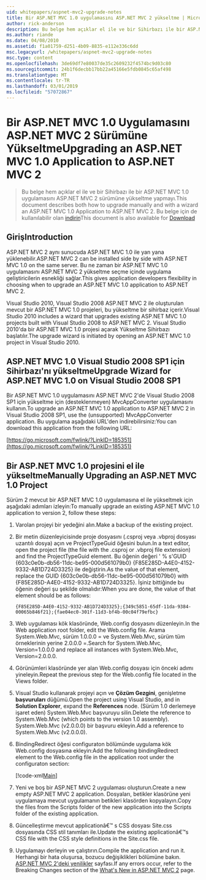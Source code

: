 ```yaml
---
uid: whitepapers/aspnet-mvc2-upgrade-notes
title: Bir ASP.NET MVC 1.0 uygulamasını ASP.NET MVC 2 yükseltme | Microsoft Docs
author: rick-anderson
description: Bu belge hem açıklar el ile ve bir Sihirbazı ile bir ASP.NET MVC 1.0 uygulamasını ASP.NET MVC 2 sürümüne yükseltme yapmayı. Bu belge, d için de kullanılabilir...
ms.author: riande
ms.date: 04/08/2010
ms.assetid: f1a01759-d251-4b09-8835-e112e336c6dd
msc.legacyurl: /whitepapers/aspnet-mvc2-upgrade-notes
msc.type: content
ms.openlocfilehash: 3de69df7e80037de35c2609232f4574bc9d03c80
ms.sourcegitcommit: 24b1f6decbb17bb22a45166e5fdb0845c65af498
ms.translationtype: MT
ms.contentlocale: tr-TR
ms.lasthandoff: 03/01/2019
ms.locfileid: "57072867"
---
```

<a name="upgrading-an-aspnet-mvc-10-application-to-aspnet-mvc-2"></a><span data-ttu-id="b7e28-104">Bir ASP.NET MVC 1.0 Uygulamasını ASP.NET MVC 2 Sürümüne Yükseltme</span><span class="sxs-lookup"><span data-stu-id="b7e28-104">Upgrading an ASP.NET MVC 1.0 Application to ASP.NET MVC 2</span></span>
====================
> <span data-ttu-id="b7e28-105">Bu belge hem açıklar el ile ve bir Sihirbazı ile bir ASP.NET MVC 1.0 uygulamasını ASP.NET MVC 2 sürümüne yükseltme yapmayı.</span><span class="sxs-lookup"><span data-stu-id="b7e28-105">This document describes both how to upgrade manually and with a wizard an ASP.NET MVC 1.0 Application to ASP.NET MVC 2.</span></span> <span data-ttu-id="b7e28-106">Bu belge için de kullanılabilir olan [indirin](https://download.microsoft.com/download/F/1/6/F16F9AF9-8EF4-4845-BC97-639791D5699C/MVC2-Upgrade-Notes.pdf)</span><span class="sxs-lookup"><span data-stu-id="b7e28-106">This document is also available for [Download](https://download.microsoft.com/download/F/1/6/F16F9AF9-8EF4-4845-BC97-639791D5699C/MVC2-Upgrade-Notes.pdf)</span></span>


## <a name="introduction"></a><span data-ttu-id="b7e28-107">Giriş</span><span class="sxs-lookup"><span data-stu-id="b7e28-107">Introduction</span></span>

<span data-ttu-id="b7e28-108">ASP.NET MVC 2 aynı sunucuda ASP.NET MVC 1.0 ile yan yana yüklenebilir.</span><span class="sxs-lookup"><span data-stu-id="b7e28-108">ASP.NET MVC 2 can be installed side by side with ASP.NET MVC 1.0 on the same server.</span></span> <span data-ttu-id="b7e28-109">Bu ne zaman bir ASP.NET MVC 1.0 uygulamasını ASP.NET MVC 2 yükseltme seçme içinde uygulama geliştiricilerin esnekliği sağlar.</span><span class="sxs-lookup"><span data-stu-id="b7e28-109">This gives application developers flexibility in choosing when to upgrade an ASP.NET MVC 1.0 application to ASP.NET MVC 2.</span></span>

<span data-ttu-id="b7e28-110">Visual Studio 2010, Visual Studio 2008 ASP.NET MVC 2 ile oluşturulan mevcut bir ASP.NET MVC 1.0 projeleri, bu yükseltme bir sihirbaz içerir.</span><span class="sxs-lookup"><span data-stu-id="b7e28-110">Visual Studio 2010 includes a wizard that upgrades existing ASP.NET MVC 1.0 projects built with Visual Studio 2008 to ASP.NET MVC 2.</span></span> <span data-ttu-id="b7e28-111">Visual Studio 2010'da bir ASP.NET MVC 1.0 projesi açarak Yükseltme Sihirbazı başlatılır.</span><span class="sxs-lookup"><span data-stu-id="b7e28-111">The upgrade wizard is initiated by opening an ASP.NET MVC 1.0 project in Visual Studio 2010.</span></span>

## <a name="upgrade-wizard-for-aspnet-mvc-10-on-visual-studio-2008-sp1"></a><span data-ttu-id="b7e28-112">ASP.NET MVC 1.0 Visual Studio 2008 SP1 için Sihirbazı'nı yükseltme</span><span class="sxs-lookup"><span data-stu-id="b7e28-112">Upgrade Wizard for ASP.NET MVC 1.0 on Visual Studio 2008 SP1</span></span>

<span data-ttu-id="b7e28-113">Bir ASP.NET MVC 1.0 uygulamasını ASP.NET MVC 2'de Visual Studio 2008 SP1 için yükseltme için (desteklenmeyen) MvcAppConverter uygulamasını kullanın.</span><span class="sxs-lookup"><span data-stu-id="b7e28-113">To upgrade an ASP.NET MVC 1.0 application to ASP.NET MVC 2 in Visual Studio 2008 SP1, use the (unsupported) MvcAppConverter application.</span></span> <span data-ttu-id="b7e28-114">Bu uygulama aşağıdaki URL'den indirebilirsiniz:</span><span class="sxs-lookup"><span data-stu-id="b7e28-114">You can download this application from the following URL:</span></span>

[https://go.microsoft.com/fwlink/?LinkID=185351](https://go.microsoft.com/fwlink/?LinkID=185351)

## <a name="manually-upgrading-an-aspnet-mvc-10-project"></a><span data-ttu-id="b7e28-115">Bir ASP.NET MVC 1.0 projesini el ile yükseltme</span><span class="sxs-lookup"><span data-stu-id="b7e28-115">Manually Upgrading an ASP.NET MVC 1.0 Project</span></span>

<span data-ttu-id="b7e28-116">Sürüm 2 mevcut bir ASP.NET MVC 1.0 uygulamasına el ile yükseltmek için aşağıdaki adımları izleyin:</span><span class="sxs-lookup"><span data-stu-id="b7e28-116">To manually upgrade an existing ASP.NET MVC 1.0 application to version 2, follow these steps:</span></span>

1. <span data-ttu-id="b7e28-117">Varolan projeyi bir yedeğini alın.</span><span class="sxs-lookup"><span data-stu-id="b7e28-117">Make a backup of the existing project.</span></span>
2. <span data-ttu-id="b7e28-118">Bir metin düzenleyicisinde proje dosyasını (.csproj veya .vbproj dosyası uzantılı dosya) açın ve ProjectTypeGuid öğesini bulun.</span><span class="sxs-lookup"><span data-stu-id="b7e28-118">In a text editor, open the project file (the file with the .csproj or .vbproj file extension) and find the ProjectTypeGuid element.</span></span> <span data-ttu-id="b7e28-119">Bu öğenin değeri ' % s'GUID {603c0e0b-db56-11dc-be95-000d561079b0} {F85E285D-A4E0-4152-9332-AB1D724D3325} ile değiştirin.</span><span class="sxs-lookup"><span data-stu-id="b7e28-119">As the value of that element, replace the GUID {603c0e0b-db56-11dc-be95-000d561079b0} with {F85E285D-A4E0-4152-9332-AB1D724D3325}.</span></span> <span data-ttu-id="b7e28-120">İşiniz bittiğinde bu öğenin değeri şu şekilde olmalıdır:</span><span class="sxs-lookup"><span data-stu-id="b7e28-120">When you are done, the value of that element should be as follows:</span></span> 

    `{F85E285D-A4E0-4152-9332-AB1D724D3325};{349c5851-65df-11da-9384-00065b846f21};{fae04ec0-301f-11d3-bf4b-00c04f79efbc}`
3. <span data-ttu-id="b7e28-121">Web uygulaması kök klasöründe, Web.config dosyasını düzenleyin.</span><span class="sxs-lookup"><span data-stu-id="b7e28-121">In the Web application root folder, edit the Web.config file.</span></span> <span data-ttu-id="b7e28-122">Arama System.Web.Mvc, sürüm 1.0.0.0 = ve System.Web.Mvc, sürüm tüm örneklerinin yerine 2.0.0.0 =.</span><span class="sxs-lookup"><span data-stu-id="b7e28-122">Search for System.Web.Mvc, Version=1.0.0.0 and replace all instances with System.Web.Mvc, Version=2.0.0.0.</span></span>
4. <span data-ttu-id="b7e28-123">Görünümleri klasöründe yer alan Web.config dosyası için önceki adımı yineleyin.</span><span class="sxs-lookup"><span data-stu-id="b7e28-123">Repeat the previous step for the Web.config file located in the Views folder.</span></span>
5. <span data-ttu-id="b7e28-124">Visual Studio kullanarak projeyi açın ve **Çözüm Gezgini**, genişletme **başvuruları** düğümü.</span><span class="sxs-lookup"><span data-stu-id="b7e28-124">Open the project using Visual Studio, and in **Solution Explorer**, expand the **References** node.</span></span> <span data-ttu-id="b7e28-125">(Sürüm 1.0 derlemeye işaret eden) System.Web.Mvc başvuruyu silin.</span><span class="sxs-lookup"><span data-stu-id="b7e28-125">Delete the reference to System.Web.Mvc (which points to the version 1.0 assembly).</span></span> <span data-ttu-id="b7e28-126">System.Web.Mvc (v2.0.0.0) bir başvuru ekleyin.</span><span class="sxs-lookup"><span data-stu-id="b7e28-126">Add a reference to System.Web.Mvc (v2.0.0.0).</span></span>
6. <span data-ttu-id="b7e28-127">BindingRedirect öğesi configuraton bölümünde uygulama kök Web.config dosyasına ekleyin:</span><span class="sxs-lookup"><span data-stu-id="b7e28-127">Add the following bindingRedirect element to the Web.config file in the application root under the configuraton section:</span></span>   

    [!code-xml[Main](aspnet-mvc2-upgrade-notes/samples/sample1.xml)]
7. <span data-ttu-id="b7e28-128">Yeni ve boş bir ASP.NET MVC 2 uygulaması oluşturun.</span><span class="sxs-lookup"><span data-stu-id="b7e28-128">Create a new empty ASP.NET MVC 2 application.</span></span> <span data-ttu-id="b7e28-129">Dosyaları, betikler klasörüne yeni uygulamaya mevcut uygulamanın betikleri klasörden kopyalayın.</span><span class="sxs-lookup"><span data-stu-id="b7e28-129">Copy the files from the Scripts folder of the new application into the Scripts folder of the existing application.</span></span>
8. <span data-ttu-id="b7e28-130">Güncelleştirme mevcut applicationâ€™ s CSS dosyası Site.css dosyasında CSS stil tanımları ile.</span><span class="sxs-lookup"><span data-stu-id="b7e28-130">Update the existing applicationâ€™s CSS file with the CSS style definitions in the Site.css file.</span></span>
9. <span data-ttu-id="b7e28-131">Uygulamayı derleyin ve çalıştırın.</span><span class="sxs-lookup"><span data-stu-id="b7e28-131">Compile the application and run it.</span></span> <span data-ttu-id="b7e28-132">Herhangi bir hata oluşursa, bozucu değişiklikleri bölümüne bakın. [ASP.NET MVC 2'deki yenilikler](https://go.microsoft.com/fwlink/?LinkID=185038) sayfası.</span><span class="sxs-lookup"><span data-stu-id="b7e28-132">If any errors occur, refer to the Breaking Changes section of the [What's New in ASP.NET MVC 2](https://go.microsoft.com/fwlink/?LinkID=185038) page.</span></span>
